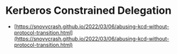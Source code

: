 # Kerberos Constrained Delegation

- [https://snovvcrash.github.io/2022/03/06/abusing-kcd-without-protocol-transition.html](https://snovvcrash.github.io/2022/03/06/abusing-kcd-without-protocol-transition.html)
